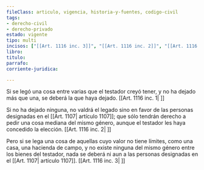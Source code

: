 ```yaml
---
fileClass: articulo, vigencia, historia-y-fuentes, codigo-civil
tags:
- derecho-civil
- derecho-privado
estado: vigente
tipo: multi
incisos: ["[[Art. 1116 inc. 3]]", "[[Art. 1116 inc. 2]]", "[[Art. 1116 inc. 1]]"]
libro:
titulo:
parrafo:
corriente-juridica:

---
```

Si se legó una cosa entre varias que el testador creyó tener, y no ha dejado más que una, se deberá la que haya dejado. [[Art. 1116 inc. 1| ]]

Si no ha dejado ninguna, no valdrá el legado sino en favor de las personas designadas en el [[Art. 1107| artículo 1107]]; que sólo tendrán derecho a pedir una cosa mediana del mismo género, aunque el testador les haya concedido la elección. [[Art. 1116 inc. 2| ]]

Pero si se lega una cosa de aquellas cuyo valor no tiene límites, como una casa, una hacienda de campo, y no existe ninguna del mismo género entre los bienes del testador, nada se deberá ni aun a las personas designadas en el [[Art. 1107| artículo 1107]]. [[Art. 1116 inc. 3| ]]